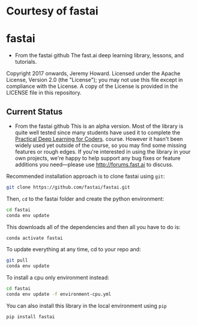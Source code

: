 # Courtesy of fastai
# fastai
* From the fastai github
The fast.ai deep learning library, lessons, and tutorials.

Copyright 2017 onwards, Jeremy Howard. Licensed under the Apache License, Version 2.0 (the "License"); you may not use this file except in compliance with the License. A copy of the License is provided in the LICENSE file in this repository.

## Current Status
* From the fastai github
This is an alpha version. Most of the library is quite well tested since many students have used it to complete the [Practical Deep Learning for Coders](http://course.fast.ai). course. However it hasn't been widely used yet outside of the course, so you may find some missing features or rough edges. If you're interested in using the library in your own projects, we're happy to help support any bug fixes or feature additions you need&mdash;please use http://forums.fast.ai to discuss.

Recommended installation approach is to clone fastai using `git`:

```sh
git clone https://github.com/fastai/fastai.git
```
Then, `cd` to the fastai folder and create the python environment:

```sh
cd fastai
conda env update
```
This downloads all of the dependencies and then all you have to do is:

```sh
conda activate fastai
```

To update everything at any time, cd to your repo and:

```sh
git pull
conda env update
```

To install a cpu only environment instead:
```sh
cd fastai
conda env update -f environment-cpu.yml
```

You can also install this library in the local environment using ```pip```

```sh
pip install fastai
```
